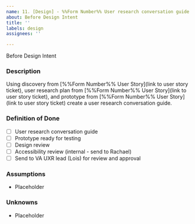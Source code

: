 ```yaml
---
name: 11. [Design] - %%Form Number%% User research conversation guide
about: Before Design Intent
title: ''
labels: design
assignees: ''

---
```


Before Design Intent
### **Description**
Using discovery from [%%Form Number%% User Story](link to user story ticket), user research plan from [%%Form Number%% User Story](link to user story ticket), and prototype from [%%Form Number%% User Story](link to user story ticket) create a user research conversation guide.

### **Definition of Done**
- [ ] User research conversation guide
- [ ] Prototype ready for testing
- [ ] Design review
- [ ] Accessibility review (internal - send to Rachael)
- [ ] Send to VA UXR lead (Lois) for review and approval

### **Assumptions**
- Placeholder

### **Unknowns**
- Placeholder

